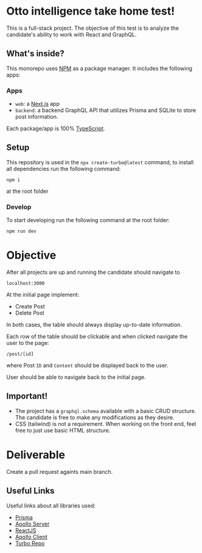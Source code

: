 # Otto intelligence take home test!

This is a full-stack project. The objective of this test is to analyze the candidate's ability to work with React and GraphQL.

## What's inside?

This monorepo uses [NPM](https://www.npmjs.com/) as a package manager. It includes the following apps:

### Apps

- `web`: a [Next.js](https://nextjs.org) app
- `backend`: a backend GraphQL API that utilizes Prisma and SQLite to store post information.

Each package/app is 100% [TypeScript](https://www.typescriptlang.org/).

## Setup

This repository is used in the `npx create-turbo@latest` command, to install all dependencies run the following command:

```
npm i
```

at the root folder

### Develop

To start developing run the following command at the root folder:

```
npm run dev
```

# Objective

After all projects are up and running the candidate should navigate to

```
localhost:3000
```

At the initial page implement:

- Create Post
- Delete Post

In both cases, the table should always display up-to-date information.

Each row of the table should be clickable and when clicked navigate the user to the page:

```
/post/[id]
```

where Post `ID` and `Content` should be displayed back to the user.

User should be able to navigate back to the initial page.

## Important!

- The project has a `graphql.schema` available with a basic CRUD structure. The candidate is free to make any modifications as they desire.
- CSS (tailwind) is not a requirement. When working on the front end, feel free to just use basic HTML structure.

# Deliverable

Create a pull request againts main branch.

## Useful Links

Useful links about all libraries used:

- [Prisma](https://www.prisma.io/docs/)
- [Apollo Server](https://www.apollographql.com/docs/apollo-server/data/resolvers)
- [ReactJS](https://reactjs.org/docs/getting-started.html)
- [Apollo Client](https://www.apollographql.com/docs/react/data/queries)
- [Turbo Repo](https://turborepo.org/)
